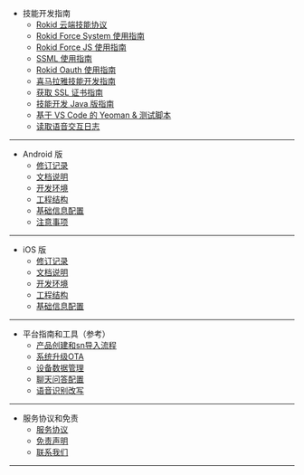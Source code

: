 * 技能开发指南
  * [Rokid 云端技能协议](2-RokidDocument/1-SkillsKit/important-concept/cloud-app-development-protocol_cn.md)
  * [Rokid Force System 使用指南](2-RokidDocument/1-SkillsKit/rokid-force-system-tutorial.md)
  * [Rokid Force JS 使用指南](2-RokidDocument/1-SkillsKit/rokid-force-js-tutorial.md)
  * [SSML 使用指南](2-RokidDocument/1-SkillsKit/ssml-document.md)
  * [Rokid Oauth 使用指南](2-RokidDocument/1-SkillsKit/rokid-oauth.md)
  * [喜马拉雅技能开发指南](2-RokidDocument/1-SkillsKit/rokid-ximalay.md)
  * [获取 SSL 证书指南](2-RokidDocument/1-SkillsKit/get-SSL-certificate-tutorial.md)
  * [技能开发 Java 版指南](https://github.com/Rokid/rokid-skill-sample/tree/master/rokid-skill-sample-java)
  * [基于 VS Code 的 Yeoman & 测试脚本](https://github.com/Rokid/generator-rokid/blob/master/generators/rfs)
  * [读取语音交互日志](2-RokidDocument/1-SkillsKit/test-skill-through-device-log.md) 
---------
* Android 版
  * [修订记录](8-app/alliance/android/version.md)
  * [文档说明](8-app/alliance/android/summary.md)
  * [开发环境](8-app/alliance/android/develop.md)
  * [工程结构](8-app/alliance/android/resouce_summary.md)
  * [基础信息配置](8-app/alliance/android/config.md)
  * [注意事项](8-app/alliance/android/announcement.md)
---------
* iOS 版
    * [修订记录](8-app/alliance/iOS/version.md)
    * [文档说明](8-app/alliance/iOS/summary.md)
    * [开发环境](8-app/alliance/iOS/develop.md)
    * [工程结构](8-app/alliance/iOS/resouce_summary.md)
    * [基础信息配置](8-app/alliance/iOS/config.md)
---------
* 平台指南和工具（参考）
    * [产品创建和sn导入流程](5-enableVoice/rokid-vsvy-sdk-docs/rookie-guide/rookie-guide-end.md)
    * [系统升级OTA](5-enableVoice/rokid-vsvy-sdk-docs/rookie-guide/ota.md) 
    * [设备数据管理](5-enableVoice/rokid-vsvy-sdk-docs/rookie-guide/data.md)
    * [聊天问答配置](5-enableVoice/rokid-vsvy-sdk-docs/rookie-guide/chat.md)
    * [语音识别改写](5-enableVoice/rokid-vsvy-sdk-docs/rookie-guide/query.md)
--------- 
* 服务协议和免责
    * [服务协议](4-TermsAndAgreements/community-service-agreement.md)
    * [免责声明](4-TermsAndAgreements/community-disclaimer.md)
    * [联系我们](contact-us.md)
---------    
